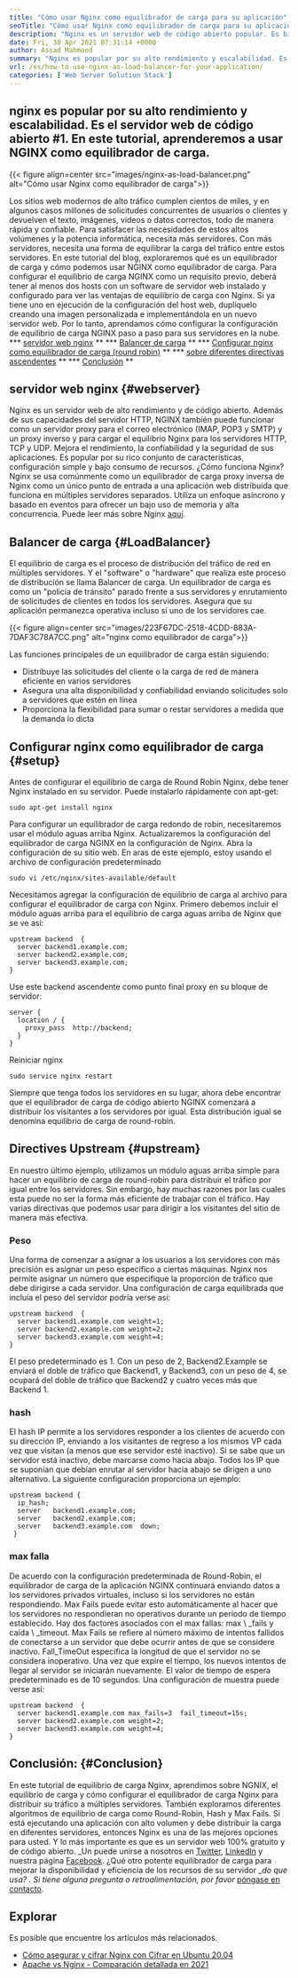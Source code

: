 ```yaml
---
title: "Cómo usar Nginx como equilibrador de carga para su aplicación" 
seoTitle: "Cómo usar Nginx como equilibrador de carga para su aplicación" 
description: "Nginx es un servidor web de código abierto popular. Es bien conocido por su alto rendimiento y escalabilidad. En este tutorial, aprenderemos a usar Nginx como un equilibrador de carga" 
date: Fri, 30 Apr 2021 07:31:14 +0000
author: Assad Mahmood
summary: "Nginx es popular por su alto rendimiento y escalabilidad. Es el servidor web de código abierto #1. En este tutorial, aprenderemos a usar NGINX como equilibrador de carga." 
url: /es/how-to-use-nginx-as-load-balancer-for-your-application/
categories: ['Web Server Solution Stack']
---
```


## nginx es popular por su alto rendimiento y escalabilidad. Es el servidor web de código abierto #1. En este tutorial, aprenderemos a usar NGINX como equilibrador de carga.

{{< figure align=center src="images/nginx-as-load-balancer.png" alt="Cómo usar Nginx como equilibrador de carga">}}

Los sitios web modernos de alto tráfico cumplen cientos de miles, y en algunos casos millones de solicitudes concurrentes de usuarios o clientes y devuelven el texto, imágenes, videos o datos correctos, todo de manera rápida y confiable. Para satisfacer las necesidades de estos altos volúmenes y la potencia informática, necesita más servidores. Con más servidores, necesita una forma de equilibrar la carga del tráfico entre estos servidores. En este tutorial del blog, exploraremos qué es un equilibrador de carga y cómo podemos usar NGINX como equilibrador de carga.
Para configurar el equilibrio de carga NGINX como un requisito previo, deberá tener al menos dos hosts con un software de servidor web instalado y configurado para ver las ventajas de equilibrio de carga con Nginx. Si ya tiene uno en ejecución de la configuración del host web, duplíquelo creando una imagen personalizada e implementándola en un nuevo servidor web. Por lo tanto, aprendamos cómo configurar la configuración de equilibrio de carga NGINX paso a paso para sus servidores en la nube.
  *** [servidor web nginx][1] **
  *** [Balancer de carga][2] **
  *** [Configurar nginx como equilibrador de carga (round robin)][3] **
  *** [sobre diferentes directivas ascendentes][4] **
  *** [Conclusión][5] **

## servidor web nginx {#webserver}
Nginx es un servidor web de alto rendimiento y de código abierto. Además de sus capacidades del servidor HTTP, NGINX también puede funcionar como un servidor proxy para el correo electrónico (IMAP, POP3 y SMTP) y un proxy inverso y para cargar el equilibrio Nginx para los servidores HTTP, TCP y UDP. Mejora el rendimiento, la confiabilidad y la seguridad de sus aplicaciones. Es popular por su rico conjunto de características, configuración simple y bajo consumo de recursos.
¿Cómo funciona Nginx? Nginx se usa comúnmente como un equilibrador de carga proxy inversa de Nginx como un único punto de entrada a una aplicación web distribuida que funciona en múltiples servidores separados. Utiliza un enfoque asíncrono y basado en eventos para ofrecer un bajo uso de memoria y alta concurrencia. Puede leer más sobre Nginx [aquí][6].

## Balancer de carga {#LoadBalancer}
El equilibrio de carga es el proceso de distribución del tráfico de red en múltiples servidores. Y el "software" o "hardware" que realiza este proceso de distribución se llama Balancer de carga. Un equilibrador de carga es como un "policía de tránsito" parado frente a sus servidores y enrutamiento de solicitudes de clientes en todos los servidores. Asegura que su aplicación permanezca operativa incluso si uno de los servidores cae.

{{< figure align=center src="images/223F67DC-2518-4CDD-883A-7DAF3C78A7CC.png" alt="nginx como equilibrador de carga">}}

Las funciones principales de un equilibrador de carga están siguiendo:
  * Distribuye las solicitudes del cliente o la carga de red de manera eficiente en varios servidores
  * Asegura una alta disponibilidad y confiabilidad enviando solicitudes solo a servidores que estén en línea
  * Proporciona la flexibilidad para sumar o restar servidores a medida que la demanda lo dicta

## Configurar nginx como equilibrador de carga {#setup}
Antes de configurar el equilibrio de carga de Round Robin Nginx, debe tener Nginx instalado en su servidor. Puede instalarlo rápidamente con apt-get:
```
sudo apt-get install nginx
```
Para configurar un equilibrador de carga redondo de robín, necesitaremos usar el módulo aguas arriba Nginx. Actualizaremos la configuración del equilibrador de carga NGINX en la configuración de Nginx. Abra la configuración de su sitio web. En aras de este ejemplo, estoy usando el archivo de configuración predeterminado
```
sudo vi /etc/nginx/sites-available/default
```
Necesitamos agregar la configuración de equilibrio de carga al archivo para configurar el equilibrador de carga con Nginx.
Primero debemos incluir el módulo aguas arriba para el equilibrio de carga aguas arriba de Nginx que se ve así:
```
upstream backend  {
  server backend1.example.com;
  server backend2.example.com;
  server backend3.example.com;
}
```
Use este backend ascendente como punto final proxy en su bloque de servidor:
```
server {
  location / {
    proxy_pass  http://backend;
  }
}
```
Reiniciar nginx
```
sudo service nginx restart
```
Siempre que tenga todos los servidores en su lugar, ahora debe encontrar que el equilibrador de carga de código abierto NGINX comenzará a distribuir los visitantes a los servidores por igual. Esta distribución igual se denomina equilibrio de carga de round-robin.

## Directives Upstream {#upstream}
En nuestro último ejemplo, utilizamos un módulo aguas arriba simple para hacer un equilibrio de carga de round-robin para distribuir el tráfico por igual entre los servidores. Sin embargo, hay muchas razones por las cuales esta puede no ser la forma más eficiente de trabajar con el tráfico. Hay varias directivas que podemos usar para dirigir a los visitantes del sitio de manera más efectiva.

### Peso
Una forma de comenzar a asignar a los usuarios a los servidores con más precisión es asignar un peso específico a ciertas máquinas. Nginx nos permite asignar un número que especifique la proporción de tráfico que debe dirigirse a cada servidor.
Una configuración de carga equilibrada que incluía el peso del servidor podría verse así:
```
upstream backend  {
  server backend1.example.com weight=1;
  server backend2.example.com weight=2;
  server backend3.example.com weight=4;
}
```
El peso predeterminado es 1. Con un peso de 2, Backend2.Example se enviará el doble de tráfico que Backend1, y Backend3, con un peso de 4, se ocupará del doble de tráfico que Backend2 y cuatro veces más que Backend 1.

### hash
El hash IP permite a los servidores responder a los clientes de acuerdo con su dirección IP, enviando a los visitantes de regreso a los mismos VP cada vez que visitan (a menos que ese servidor esté inactivo). Si se sabe que un servidor está inactivo, debe marcarse como hacia abajo. Todos los IP que se suponían que debían enrutar al servidor hacia abajo se dirigen a uno alternativo.
La siguiente configuración proporciona un ejemplo:
```
upstream backend {
  ip_hash;
  server   backend1.example.com;
  server   backend2.example.com;
  server   backend3.example.com  down;
 }
```

### max falla
De acuerdo con la configuración predeterminada de Round-Robin, el equilibrador de carga de la aplicación NGINX continuará enviando datos a los servidores privados virtuales, incluso si los servidores no están respondiendo. Max Fails puede evitar esto automáticamente al hacer que los servidores no respondieran no operativos durante un período de tiempo establecido.
Hay dos factores asociados con el max fallas: max \ _fails y caída \ _timeout. Max Fails se refiere al número máximo de intentos fallidos de conectarse a un servidor que debe ocurrir antes de que se considere inactivo. Fall_TimeOut especifica la longitud de que el servidor no se considera inoperativo. Una vez que expire el tiempo, los nuevos intentos de llegar al servidor se iniciarán nuevamente. El valor de tiempo de espera predeterminado es de 10 segundos.
Una configuración de muestra puede verse así:
```
upstream backend  {
  server backend1.example.com max_fails=3  fail_timeout=15s;
  server backend2.example.com weight=2;
  server backend3.example.com weight=4;
}
```

## Conclusión: {#Conclusion}
En este tutorial de equilibrio de carga Nginx, aprendimos sobre NGNIX, el equilibrio de carga y cómo configurar el equilibrador de carga Nginx para distribuir su tráfico a múltiples servidores. También exploramos diferentes algoritmos de equilibrio de carga como Round-Robin, Hash y Max Fails. Si está ejecutando una aplicación con alto volumen y debe distribuir la carga en diferentes servidores, entonces Nginx es una de las mejores opciones para usted. Y lo más importante es que es un servidor web 100% gratuito y de código abierto.
_Un puede unirse a nosotros en [Twitter][7], [LinkedIn][8] y nuestra página [Facebook][9]. ¿Qué otro potente equilibrador de carga para mejorar la disponibilidad y eficiencia de los recursos de su servidor __do que usa? . Si tiene alguna pregunta o retroalimentación, por favor_ [póngase en contacto][10].

## Explorar
Es posible que encuentre los artículos más relacionados.
  * [Cómo asegurar y cifrar Nginx con Cifrar en Ubuntu 20.04][11]
  * [Apache vs Nginx - Comparación detallada en 2021][12]

  
[1]: #webserver
[2]: #loadbalancer
[3]: #setup
[4]: #upstream
[5]: #conclusion
[6]: https://products.containerize.com/solution-stack/nginx
[7]: https://twitter.com/containerize_co
[8]: https://www.linkedin.com/company/containerize/
[9]: http://facebook.com/containerize
[10]: mailto:yasir.saeed@aspose.com
[11]: https://blog.containerize.com/web-server-solution-stack/how-to-secure-nginx-with-letsencrypt-on-ubuntu-20-04/
[12]: https://blog.containerize.com/2021/02/26/apache-vs-nginx-detailed-comparison-in-2021/
